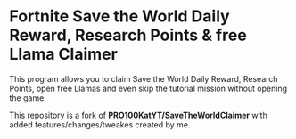 # Fortnite Save the World Daily Reward, Research Points & free Llama Claimer

This program allows you to claim Save the World Daily Reward, Research Points, open free Llamas and even skip the tutorial mission without opening the game.

This repository is a fork of [**PRO100KatYT/SaveTheWorldClaimer**](https://github.com/PRO100KatYT/SaveTheWorldClaimer) with added features/changes/tweakes created by me.